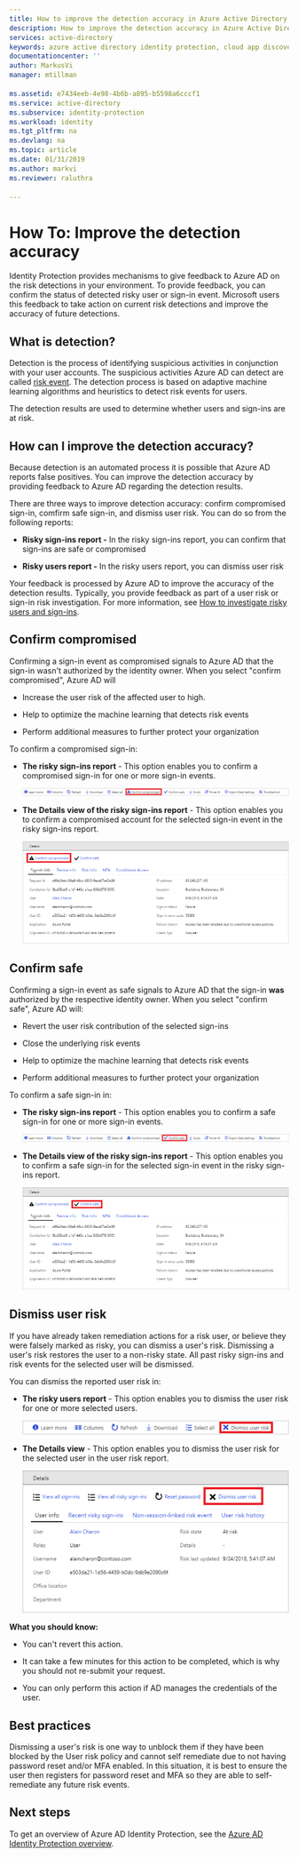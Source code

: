 ```yaml
---
title: How to improve the detection accuracy in Azure Active Directory Identity Protection (refreshed) | Microsoft Docs
description: How to improve the detection accuracy in Azure Active Directory Identity Protection (refreshed).
services: active-directory
keywords: azure active directory identity protection, cloud app discovery, managing applications, security, risk, risk level, vulnerability, security policy
documentationcenter: ''
author: MarkusVi
manager: mtillman

ms.assetid: e7434eeb-4e98-4b6b-a895-b5598a6cccf1
ms.service: active-directory
ms.subservice: identity-protection
ms.workload: identity
ms.tgt_pltfrm: na
ms.devlang: na
ms.topic: article
ms.date: 01/31/2019
ms.author: markvi
ms.reviewer: raluthra

---
```


# How To: Improve the detection accuracy 

Identity Protection provides mechanisms to give feedback to Azure AD on the risk detections in your environment. To provide feedback, you can confirm the status of detected risky user or sign-in event. Microsoft users this feedback to take action on current risk detections and improve the accuracy of future detections. 


## What is detection?

Detection is the process of identifying suspicious activities in conjunction with your user accounts. The suspicious activities Azure AD can detect are called [risk event](../reports-monitoring/concept-risk-events.md). 
The detection process is based on adaptive machine learning algorithms and heuristics to detect risk events for users.

The detection results are used to determine whether users and sign-ins are at risk. 


## How can I improve the detection accuracy?

Because detection is an automated process it is possible that Azure AD reports false positives. 
You can improve the detection accuracy by providing feedback to Azure AD regarding the detection results.

There are three ways to improve detection accuracy: confirm compromised sign-in, comfirm safe sign-in, and dismiss user risk. You can do so from the following reports:

- **Risky sign-ins report -** In the risky sign-ins report, you can confirm that sign-ins are safe or compromised

- **Risky users report -** In the risky users report, you can dismiss user risk 

Your feedback is processed by Azure AD to improve the accuracy of the detection results. Typically, you provide feedback as part of a user risk or sign-in risk investigation. For more information, see [How to investigate risky users and sign-ins](howto-investigate-risky-users-signins.md).


## Confirm compromised

Confirming a sign-in event as compromised signals to Azure AD that the sign-in wasn't authorized by the identity owner. When you select "confirm compromised", Azure AD will

- Increase the user risk of the affected user to high.

- Help to optimize the machine learning that detects risk events
 
- Perform additional measures to further protect your organization



To confirm a compromised sign-in:

- **The risky sign-ins report** - This option enables you to confirm a compromised sign-in for one or more sign-in events.

    ![Dismiss user risk](./media/howto-improve-detection-accuracy/07.png)

- **The Details view of the risky sign-ins report** - This option enables you to confirm a compromised account for the selected sign-in event in the risky sign-ins report. 

    ![Dismiss user risk](./media/howto-improve-detection-accuracy/04.png)


 
## Confirm safe


Confirming a sign-in event as safe signals to Azure AD that the sign-in **was** authorized by the respective identity owner. When you select "confirm safe", Azure AD will:

- Revert the user risk contribution of the selected sign-ins

- Close the underlying risk events

- Help to optimize the machine learning that detects risk events

- Perform additional measures to further protect your organization
 

To confirm a safe sign-in in:

- **The risky sign-ins report** - This option enables you to confirm a safe sign-in for one or more sign-in events.

    ![Dismiss user risk](./media/howto-improve-detection-accuracy/08.png)

- **The Details view of the risky sign-ins report** - This option enables you to confirm a safe sign-in for the selected sign-in event in the risky sign-ins report. 

    ![Dismiss user risk](./media/howto-improve-detection-accuracy/05.png)




## Dismiss user risk

If you have already taken remediation actions for a risk user, or believe they were falsely marked as risky, you can dismiss a user's risk. Dismissing a user's risk restores the user to a non-risky state. All past risky sign-ins and risk events for the selected user will be dismissed.


You can dismiss the reported user risk in:

- **The risky users report** - This option enables you to dismiss the user risk for one or more selected users.

    ![Dismiss user risk](./media/howto-improve-detection-accuracy/02.png)

- **The Details view** - This option enables you to dismiss the user risk for the selected user in the user risk report. 

    ![Dismiss user risk](./media/howto-improve-detection-accuracy/01.png)


**What you should know:**

- You can't revert this action.

- It can take a few minutes for this action to be completed, which is why you should not re-submit your request.

- You can only perform this action if AD manages the credentials of the user. 



## Best practices

Dismissing a user's risk is one way to unblock them if they have been blocked by the User risk policy and cannot self remediate due to not having password reset and/or MFA enabled. In this situation, it is best to ensure the user then registers for password reset and MFA so they are able to self-remediate any future risk events.


## Next steps

To get an overview of Azure AD Identity Protection, see the [Azure AD Identity Protection overview](overview-v2.md).


